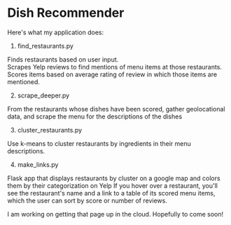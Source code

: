 # Dish Recommender

Here's what my application does:

1. find_restaurants.py

Finds restaurants based on user input.  
Scrapes Yelp reviews to find mentions of menu items at those restaurants. 
Scores items based on average rating of review in which those items are mentioned.

2. scrape_deeper.py

From the restaurants whose dishes have been scored, gather geolocational data, and scrape the menu for
the descriptions of the dishes

3. cluster_restaurants.py

Use k-means to cluster restaurants by ingredients in their menu descriptions.


4. make_links.py

Flask app that displays restaurants by cluster on a google map and colors them by their categorization on Yelp
If you hover over a restaurant, you'll see the restaurant's name and a link to a table of its scored menu items, 
which the user can sort by score or number of reviews.  

I am working on getting that page up in the cloud.  Hopefully to come soon!
